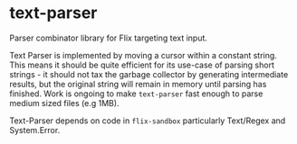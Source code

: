 # text-parser

Parser combinator library for Flix targeting text input.

Text Parser is implemented by moving a cursor within a constant string. This means it
should be quite efficient for its use-case of parsing short strings - it should not tax
the garbage collector by generating intermediate results, but the original string will
remain in memory until parsing has finished. Work is ongoing to make `text-parser`
fast enough to parse medium sized files (e.g 1MB).

Text-Parser depends on code in `flix-sandbox` particularly Text/Regex and System.Error.
